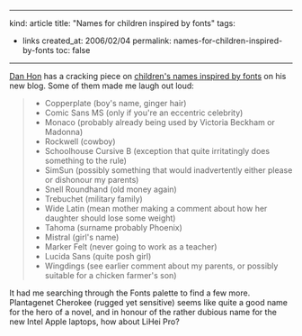 -----
kind: article
title: "Names for children inspired by fonts"
tags:
- links
created_at: 2006/02/04
permalink: names-for-children-inspired-by-fonts
toc: false
-----

<p><a href="http://words.danhon.com/">Dan Hon</a> has a cracking piece on <a href="http://words.danhon.com/?p=5">children's names inspired by fonts</a> on his new blog.  Some of them made me laugh out loud:</p>

<blockquote>
<ul>
<li>Copperplate (boy's name, ginger hair)</li>
<li>Comic Sans MS (only if you're an eccentric celebrity)</li>
<li>Monaco (probably already being used by Victoria Beckham or Madonna)</li>
<li>Rockwell (cowboy)</li>
<li>Schoolhouse Cursive B (exception that quite irritatingly does something to the rule)</li>
<li>SimSun (possibly something that would inadvertently either please or dishonour my parents)</li>
<li>Snell Roundhand (old money again)</li>
<li>Trebuchet (military family)</li>
<li>Wide Latin (mean mother making a comment about how her daughter should lose some weight)</li>
<li>Tahoma (surname probably Phoenix)</li>
<li>Mistral (girl's name)</li>
<li>Marker Felt (never going to work as a teacher)</li>
<li>Lucida Sans (quite posh girl)</li>
<li>Wingdings (see earlier comment about my parents, or possibly suitable for a chicken farmer's son)</li>
</ul>
</blockquote>

<p>It had me searching through the Fonts palette to find a few more. Plantagenet Cherokee (rugged yet sensitive) seems like quite a good name for the hero of a novel, and in honour of the rather dubious name for the new Intel Apple laptops, how about LiHei Pro?</p>



